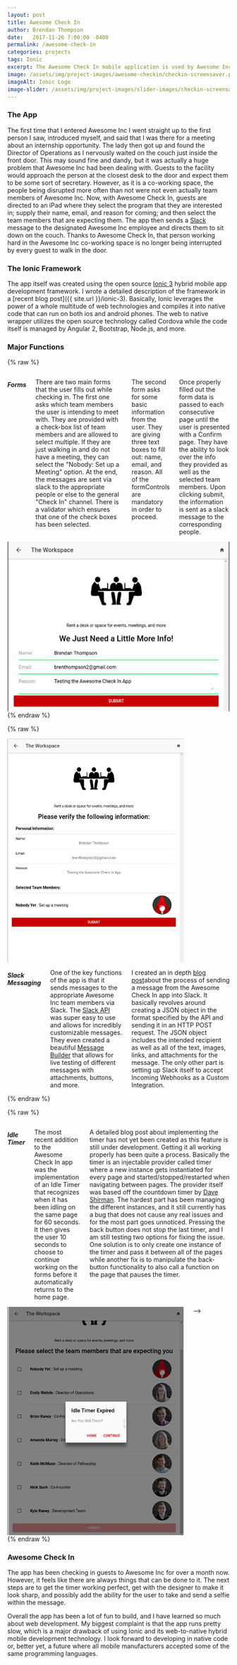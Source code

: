 ```yaml
---
layout: post
title: Awesome Check In
author: Brendan Thompson
date:   2017-11-26 7:00:00 -0400
permalink: /awesome-check-in
categories: projects
tags: Ionic
excerpt: The Awesome Check In mobile application is used by Awesome Inc to check in their guests and alert the appropriate team members
image: /assets/img/project-images/awesome-checkin/checkin-screensaver.png
imageAlt: Ionic Logo
image-slider: /assets/img/project-images/slider-images/checkin-screensaver-slider.png
---
```


### The App

The first time that I entered Awesome Inc I went straight up to the first person I saw, introduced myself, and said that I was there for a meeting about an internship opportunity. The lady then got up and found the Director of Operations as I nervously waited on the couch just inside the front door. This may sound fine and dandy, but it was actually a huge problem that Awesome Inc had been dealing with. Guests to the facility would approach the person at the closest desk to the door and expect them to be some sort of secretary. However, as it is a co-working space, the people being disrupted more often than not were not even actually team members of Awesome Inc. Now, with Awesome Check In, guests are directed to an iPad where they select the program that they are interested in; supply their name, email, and reason for coming; and then select the team members that are expecting them. The app then sends a [Slack](slack.com) message to the designated Awesome Inc employee and directs them to sit down on the couch. Thanks to Awesome Check In, that person working hard in the Awesome Inc co-working space is no longer being interrupted by every guest to walk in the door.

### The Ionic Framework

The app itself was created using the open source [Ionic 3](https://ionicframework.com) hybrid mobile app development framework. I wrote a detailed description of the framework in a [recent blog post]({{ site.url }}/ionic-3). Basically, Ionic leverages the power of a whole multitude of web technologies and compiles it into native code that can run on both ios and android phones. The web to native wrapper utilizes the open source technology called Cordova while the code itself is managed by Angular 2, Bootstrap, Node.js, and more.

### Major Functions

{% raw %}
<div class="row">
	<div class="six columns">
		<h5>Forms</h5>
		<p>There are two main forms that the user fills out while checking in. The first one asks which team members the user is intending to meet with. They are provided with a check-box list of team members and are allowed to select multiple. If they are just walking in and do not have a meeting, they can select the "Nobody: Set up a Meeting" option. At the end, the messages are sent via slack to the appropriate people or else to the general "Check In" channel. There is a validator which ensures that one of the check boxes has been selected.</p>
		<p>The second form asks for some basic information from the user. They are giving three text boxes to fill out: name, email, and reason. All of the formControls are mandatory in order to proceed.</p>
		<p>Once properly filled out the form data is passed to each consecutive page until the user is presented with a Confirm page. They have the ability to look over the info they provided as well as the selected team members. Upon clicking submit, the information is sent as a slack message to the corresponding people.</p>
	</div>
	<div class="six columns">
		<img src="/assets/img/project-images/awesome-checkin/checkin-userinfo.png" alt="User Info Form">
		<!-- ![User Info Form]({{ site.url }}/assets/img/project-images/awesome-checkin/checkin-userinfo.png) -->
	</div>
</div>
{% endraw %}

{% raw %}
<div class="row">
	<div class="six columns">
		<img src="/assets/img/project-images/awesome-checkin/checkin-confirm.png" alt="Confirm Page">
		<!-- ![Confirm Page]({{ site.url }}/assets/img/project-images/awesome-checkin/checkin-confirm.png) -->
	</div>
	<div class="six columns">
		<h5>Slack Messaging</h5>
		<p>	One of the key functions of the app is that it sends messages to the appropriate Awesome Inc team members via Slack. The <a href="https://api.slack.com" target="blank">Slack API</a> was super easy to use and allows for incredibly customizable messages. They even created a beautiful <a href="https://api.slack.com/docs/messages/builder" target="blank">Message Builder</a> that allows for live testing of different messages with attachments, buttons, and more.</p>
		<p> I created an in depth <a href="/integrating-slack">blog post</a>about the process of sending a message from the Awesome Check In app into Slack. It basically revolves around creating a JSON object in the format specified by the API and sending it in an HTTP POST request. The JSON object includes the intended recipient as well as all of the text, images, links, and attachments for the message. The only other part is setting up Slack itself to accept Incoming Webhooks as a Custom Integration.</p>
	</div>
</div>
{% endraw %}

{% raw %}
<div class="row">
	<div class="six columns">
		<h5>Idle Timer</h5>
		<p>The most recent addition to the Awesome Check In app was the implementation of an Idle Timer that recognizes when it has been idling on the same page for 60 seconds. It then gives the user 10 seconds to choose to continue working on the forms before it automatically returns to the home page.</p>
		<p> A detailed blog post about implementing the timer has not yet been created as this feature is still under development. Getting it all working properly has been quite a process. Basically the timer is an injectable provider called timer where a new instance gets instantiated for every page and started/stopped/restarted when navigating between pages. The provider itself was based off the countdown timer by <a href="http://www.codingandclimbing.co.uk/blog/ionic-2-simple-countdown-timer" target="blank">Dave Shirman</a>. The hardest part has been managing the different instances, and it still currently has a bug that does not cause any real issues and for the most part goes unnoticed. Pressing the back button does not stop the last timer, and I am still testing two options for fixing the issue. One solution is to only create one instance of the timer and pass it between all of the pages while another fix is to manipulate the back-button functionality to also call a function on the page that pauses the timer.</p>
	</div>
	<div class="six columns">
		<img src="/assets/img/project-images/awesome-checkin/checkin-idle.png" alt="Confirm Page">
		<!-- ![Idle Timer]({{ site.url }}/assets/img/project-images/awesome-checkin/checkin-idle.png)--> -->
	</div>
</div>
{% endraw %}

### Awesome Check In

The app has been checking in guests to Awesome Inc for over a month now. However, it feels like there are always things that can be done to it. The next steps are to get the timer working perfect, get with the designer to make it look sharp, and possibly add the ability for the user to take and send a selfie within the message.

Overall the app has been a lot of fun to build, and I have learned so much about web development. My biggest complaint is that the app runs pretty slow, which is a major drawback of using Ionic and its web-to-native hybrid mobile development technology. I look forward to developing in native code or, better yet, a future where all mobile manufacturers accepted some of the same programming languages.